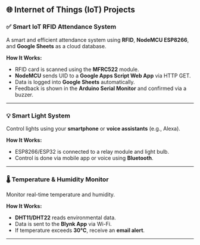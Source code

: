 ## 🌐 Internet of Things (IoT) Projects


### ✅ Smart IoT RFID Attendance System

A smart and efficient attendance system using **RFID**, **NodeMCU ESP8266**, and **Google Sheets** as a cloud database.

**How It Works:**
- RFID card is scanned using the **MFRC522** module.
- **NodeMCU** sends UID to a **Google Apps Script Web App** via HTTP GET.
- Data is logged into **Google Sheets** automatically.
- Feedback is shown in the **Arduino Serial Monitor** and confirmed via a buzzer.

---

### 💡 Smart Light System

Control lights using your **smartphone** or **voice assistants** (e.g., Alexa).

**How It Works:**
- ESP8266/ESP32 is connected to a relay module and light bulb.
- Control is done via mobile app or voice using **Bluetooth**.

---

### 🌡️ Temperature & Humidity Monitor

Monitor real-time temperature and humidity.

**How It Works:**
- **DHT11/DHT22** reads environmental data.
- Data is sent to the **Blynk App** via Wi-Fi.
- If temperature exceeds **30°C**,  receive an **email alert**.

---
